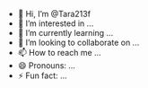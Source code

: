 - 👋 Hi, I’m @Tara213f
- 👀 I’m interested in ...
- 🌱 I’m currently learning ...
- 💞️ I’m looking to collaborate on ...
- 📫 How to reach me ...
- 😄 Pronouns: ...
- ⚡ Fun fact: ...

<!---
Tara213f/Tara213f is a ✨ special ✨ repository because its `README.md` (this file) appears on your GitHub profile.
You can click the Preview link to take a look at your changes.
--->
